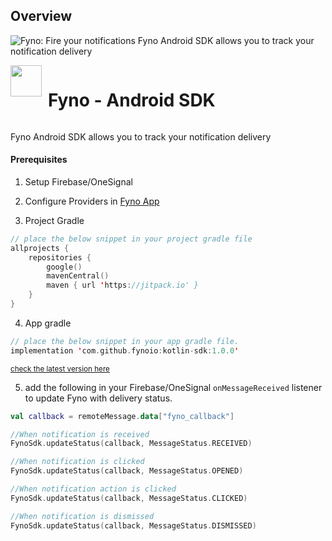 ## Overview
![Fyno: Fire your notifications](https://fynodev.s3.ap-south-1.amazonaws.com/others/Fyno_Banner.jpeg)
Fyno Android SDK allows you to track your notification delivery
<div style="display: flex;gap:10px"><img src="https://app.dev.fyno.io/images/fyno-logo.svg" width="50"><h1> Fyno - Android SDK</h1></div>

Fyno Android SDK allows you to track your notification delivery
#### Prerequisites
1. Setup Firebase/OneSignal 

2. Configure Providers in [Fyno App](https://app.fyno.io/)

3. Project Gradle
```kotlin
// place the below snippet in your project gradle file
allprojects {
    repositories {
        google()
        mavenCentral()
        maven { url 'https://jitpack.io' }
    }
}
```
4. App gradle 
```kotlin
// place the below snippet in your app gradle file. 
implementation 'com.github.fynoio:kotlin-sdk:1.0.0'
```
<sup>[check the latest version here](https://jitpack.io/#fynoio/kotlin-sdk)</sup>

5. add the following in your Firebase/OneSignal ```onMessageReceived``` listener to update Fyno with delivery status.
```kotlin
val callback = remoteMessage.data["fyno_callback"]

//When notification is received
FynoSdk.updateStatus(callback, MessageStatus.RECEIVED)

//When notification is clicked
FynoSdk.updateStatus(callback, MessageStatus.OPENED)

//When notification action is clicked
FynoSdk.updateStatus(callback, MessageStatus.CLICKED)

//When notification is dismissed
FynoSdk.updateStatus(callback, MessageStatus.DISMISSED)

```
